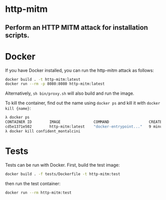 # http-mitm
## Perform an HTTP MITM attack for installation scripts.

# Docker
If you have Docker installed, you can run the http-mitm attack as follows:

```sh
docker build . -t http-mitm:latest
docker run --rm -p 8080:8080 http-mitm:latest
```

Alternatively, `sh bin/proxy.sh` will also build and run the image.

To kill the container, find out the name using `docker ps` and kill it with
`docker kill {name}`:

```sh
λ docker ps
CONTAINER ID        IMAGE               COMMAND                  CREATED             STATUS              PORTS                              NAMES
cd5e1371e502        http-mitm:latest    "docker-entrypoint..."   9 minutes ago       Up 9 minutes        0.0.0.0:8080->8080/tcp, 8081/tcp   confident_montalcini
λ docker kill confident_montalcini
```

# Tests
Tests can be run with Docker. First, build the test image:

```sh
docker build . -f tests/Dockerfile -t http-mitm:test
```

then run the test container:

```sh
docker run --rm http-mitm:test
```
